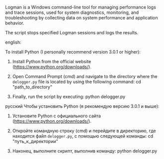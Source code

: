 Logman is a Windows command-line tool for managing performance logs and trace sessions, used for system diagnostics, monitoring, and troubleshooting by collecting data on system performance and application behavior.

The script stops specified Logman sessions and logs the results.

english:

To install Python (I personally recommend version 3.0.1 or higher):

1. Install Python from the official website (https://www.python.org/downloads/).

2. Open Command Prompt (cmd) and navigate to the directory where the `delogger.py` file is located by using the following command:
   cd "path_to_directory"

3. Finally, run the script by executing:
   python delogger.py



русский
Чтобы установить Python (я рекомендую версию 3.0.1 и выше):

1. Установите Python с официального сайта (https://www.python.org/downloads/).

2. Откройте командную строку (cmd) и перейдите в директорию, где находится файл `delogger.py`, с помощью следующей команды:
   cd "путь_к_директории"

3. Наконец, выполните скрипт, выполнив команду:
   python delogger.py
